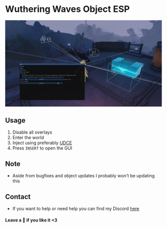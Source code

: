 # Wuthering Waves Object ESP

![img](WW_SS.png)

## Usage
1. Disable all overlays
2. Enter the world
3. Inject using preferably [UDCE](https://www.unknowncheats.me/forum/anti-cheat-bypass/504191-undetected-cheat-engine-driver-2022-bypass-anticheats-eac.html)
4. Press `INSERT` to open the GUI

## Note
- Aside from bugfixes and object updates I probably won't be updating this

## Contact
- If you want to help or need help you can find my Discord [here](https://hellokittyfan48.github.io/)

#### Leave a 🌟 if you like it <3